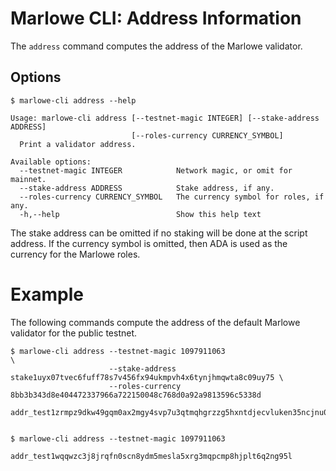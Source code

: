 # Marlowe CLI: Address Information

The `address` command computes the address of the Marlowe validator.


## Options

    $ marlowe-cli address --help
    
    Usage: marlowe-cli address [--testnet-magic INTEGER] [--stake-address ADDRESS]
                               [--roles-currency CURRENCY_SYMBOL]
      Print a validator address.
    
    Available options:
      --testnet-magic INTEGER            Network magic, or omit for mainnet.
      --stake-address ADDRESS            Stake address, if any.
      --roles-currency CURRENCY_SYMBOL   The currency symbol for roles, if any.
      -h,--help                          Show this help text

The stake address can be omitted if no staking will be done at the script address. If the currency symbol is omitted, then ADA is used as the currency for the Marlowe roles.


# Example

The following commands compute the address of the default Marlowe validator for the public testnet.

    $ marlowe-cli address --testnet-magic 1097911063                                                  \
                          --stake-address stake1uyx07tvec6fuff78s7v456fx94ukmpvh4x6tynjhmqwta8c09uy75 \
                          --roles-currency 8bb3b343d8e404472337966a722150048c768d0a92a9813596c5338d
    
    addr_test1zrmpz9dkw49gqm0ax2mgy4svp7u3qtmqhgrzzg5hxntdjecvluken35ncjnu0puetf5jvttedkze02d5kf890kquh60syyc4uy
    
    
    $ marlowe-cli address --testnet-magic 1097911063
    
    addr_test1wqqwzc3j8jrqfn0scn8ydm5mesla5xrg3mqpcmp8hjplt6q2ng95l
